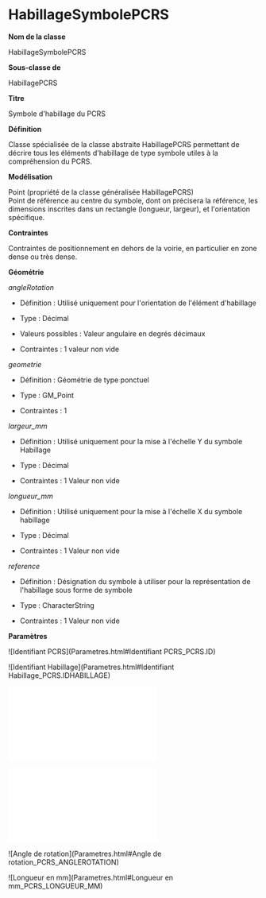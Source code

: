 # HabillageSymbolePCRS #



**Nom de la classe**

HabillageSymbolePCRS

**Sous-classe de**

HabillagePCRS

**Titre**

Symbole d'habillage du PCRS

**Définition**

Classe spécialisée de la classe abstraite HabillagePCRS permettant de décrire tous les éléments d'habillage de type symbole utiles à la compréhension du PCRS.

**Modélisation**

Point (propriété de la classe généralisée HabillagePCRS) <br> Point de référence au centre du symbole, dont on précisera la référence, les dimensions inscrites dans un rectangle (longueur, largeur), et l'orientation spécifique.

**Contraintes**

Contraintes de positionnement en dehors de la voirie, en particulier en zone dense ou très dense.

**Géométrie**

*angleRotation*

- Définition : Utilisé uniquement pour l'orientation de l'élément d'habillage

- Type : Décimal

- Valeurs possibles : Valeur angulaire en degrés décimaux

- Contraintes : 1 valeur non vide

*geometrie*

- Définition : Géométrie de type ponctuel

- Type : GM_Point

- Contraintes : 1

*largeur_mm*

- Définition : Utilisé uniquement pour la mise à l'échelle Y du symbole Habillage

- Type : Décimal

- Contraintes : 1 Valeur non vide

*longueur_mm*

- Définition : Utilisé uniquement pour la mise à l'échelle X du symbole habillage

- Type : Décimal

- Contraintes : 1 Valeur non vide

*reference*

- Définition : Désignation du symbole à utiliser pour la représentation de l'habillage sous forme de symbole

- Type : CharacterString

- Contraintes : 1 Valeur non vide

**Paramètres**

![Identifiant PCRS](Parametres.html#Identifiant PCRS_PCRS.ID)

![Identifiant Habillage](Parametres.html#Identifiant Habillage_PCRS.IDHABILLAGE)

![Thematique](Parametres.html#Thematique_PCRS.THEMATIQUE)

![Reference](Parametres.html#Reference_PCRS_REFERENCE)

![Angle de rotation](Parametres.html#Angle de rotation_PCRS_ANGLEROTATION)

![Longueur en mm](Parametres.html#Longueur en mm_PCRS_LONGUEUR_MM)
